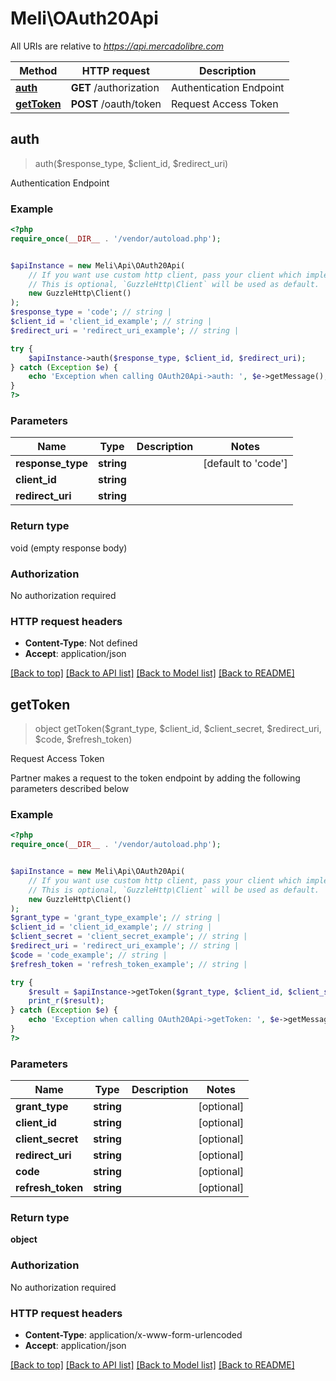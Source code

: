 # Meli\OAuth20Api

All URIs are relative to *https://api.mercadolibre.com*

Method | HTTP request | Description
------------- | ------------- | -------------
[**auth**](OAuth20Api.md#auth) | **GET** /authorization | Authentication Endpoint
[**getToken**](OAuth20Api.md#getToken) | **POST** /oauth/token | Request Access Token



## auth

> auth($response_type, $client_id, $redirect_uri)

Authentication Endpoint

### Example

```php
<?php
require_once(__DIR__ . '/vendor/autoload.php');


$apiInstance = new Meli\Api\OAuth20Api(
    // If you want use custom http client, pass your client which implements `GuzzleHttp\ClientInterface`.
    // This is optional, `GuzzleHttp\Client` will be used as default.
    new GuzzleHttp\Client()
);
$response_type = 'code'; // string | 
$client_id = 'client_id_example'; // string | 
$redirect_uri = 'redirect_uri_example'; // string | 

try {
    $apiInstance->auth($response_type, $client_id, $redirect_uri);
} catch (Exception $e) {
    echo 'Exception when calling OAuth20Api->auth: ', $e->getMessage(), PHP_EOL;
}
?>
```

### Parameters


Name | Type | Description  | Notes
------------- | ------------- | ------------- | -------------
 **response_type** | **string**|  | [default to &#39;code&#39;]
 **client_id** | **string**|  |
 **redirect_uri** | **string**|  |

### Return type

void (empty response body)

### Authorization

No authorization required

### HTTP request headers

- **Content-Type**: Not defined
- **Accept**: application/json

[[Back to top]](#) [[Back to API list]](../../README.md#documentation-for-api-endpoints)
[[Back to Model list]](../../README.md#documentation-for-models)
[[Back to README]](../../README.md)


## getToken

> object getToken($grant_type, $client_id, $client_secret, $redirect_uri, $code, $refresh_token)

Request Access Token

Partner makes a request to the token endpoint by adding the following parameters described below

### Example

```php
<?php
require_once(__DIR__ . '/vendor/autoload.php');


$apiInstance = new Meli\Api\OAuth20Api(
    // If you want use custom http client, pass your client which implements `GuzzleHttp\ClientInterface`.
    // This is optional, `GuzzleHttp\Client` will be used as default.
    new GuzzleHttp\Client()
);
$grant_type = 'grant_type_example'; // string | 
$client_id = 'client_id_example'; // string | 
$client_secret = 'client_secret_example'; // string | 
$redirect_uri = 'redirect_uri_example'; // string | 
$code = 'code_example'; // string | 
$refresh_token = 'refresh_token_example'; // string | 

try {
    $result = $apiInstance->getToken($grant_type, $client_id, $client_secret, $redirect_uri, $code, $refresh_token);
    print_r($result);
} catch (Exception $e) {
    echo 'Exception when calling OAuth20Api->getToken: ', $e->getMessage(), PHP_EOL;
}
?>
```

### Parameters


Name | Type | Description  | Notes
------------- | ------------- | ------------- | -------------
 **grant_type** | **string**|  | [optional]
 **client_id** | **string**|  | [optional]
 **client_secret** | **string**|  | [optional]
 **redirect_uri** | **string**|  | [optional]
 **code** | **string**|  | [optional]
 **refresh_token** | **string**|  | [optional]

### Return type

**object**

### Authorization

No authorization required

### HTTP request headers

- **Content-Type**: application/x-www-form-urlencoded
- **Accept**: application/json

[[Back to top]](#) [[Back to API list]](../../README.md#documentation-for-api-endpoints)
[[Back to Model list]](../../README.md#documentation-for-models)
[[Back to README]](../../README.md)

